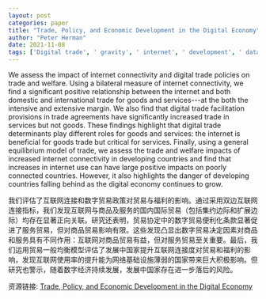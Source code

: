 ```yaml
---
layout: post
categories: paper
title: "Trade, Policy, and Economic Development in the Digital Economy"
author: "Peter Herman"
date: 2021-11-08
tags: ['Digital trade', ' gravity', ' internet', ' development', ' data policies', ' international trade', ' domestic trade', ' services', ' extensive margin']
---
```


We assess the impact of internet connectivity and digital trade policies on trade and welfare.  Using a bilateral measure of internet connectivity, we find a significant positive relationship between the internet and both domestic and international trade for goods and services---at the both the intensive and extensive margin.  We also find that digital trade facilitation provisions in trade agreements have significantly increased trade in services but not goods. These findings highlight that digital trade determinants play different roles for goods and services: the internet is beneficial for goods trade but critical for services. Finally, using a general equilibrium model of trade, we assess the trade and welfare impacts of increased internet connectivity in developing countries and find that increases in internet use can have large positive impacts on poorly connected countries. However, it also highlights the danger of developing countries falling behind as the digital economy continues to grow.

我们评估了互联网连接和数字贸易政策对贸易与福利的影响。通过采用双边互联网连接指标，我们发现互联网与商品及服务的国内国际贸易（包括集约边际和扩展边际）均存在显著正向关联。研究还表明，贸易协定中的数字贸易便利化条款显著促进了服务贸易，但对商品贸易影响有限。这些发现凸显出数字贸易决定因素对商品和服务具有不同作用：互联网对商品贸易有益，但对服务贸易至关重要。最后，我们运用贸易一般均衡模型评估了发展中国家提升互联网连接度对贸易和福利的影响，发现互联网使用率的提升能为网络基础设施薄弱的国家带来巨大积极影响。但研究也警示，随着数字经济持续发展，发展中国家存在进一步落后的风险。

资源链接: [Trade, Policy, and Economic Development in the Digital Economy](https://papers.ssrn.com/sol3/papers.cfm?abstract_id=3956638)

